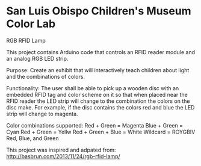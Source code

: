 San Luis Obispo Children's Museum Color Lab
========

RGB RFID Lamp

This project contains Arduino code that controls an RFID reader module and an analog RGB LED strip. 

Purpose: Create an exhibit that will interactively teach children about light and the combinations of colors.

Functionality: The user shall be able to pick up a wooden disc with an embedded RFID tag and color scheme on it so that when 
placed near the RFID reader the LED strip will change to the combination the colors on the disc make. For example, if the disc
contains the colors red and blue the LED strip will change to magenta.

Color combinations supported:
  Red + Green = Magenta
  Blue + Green = Cyan
  Red + Green = Yellw
  Red + Green + Blue = White
  Wildcard = ROYGBIV
  Red, Blue, and Green


This project was inspired and adpated from: http://basbrun.com/2013/11/24/rgb-rfid-lamp/
